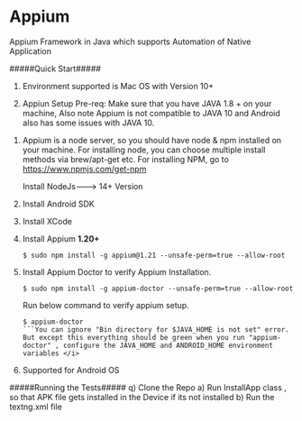 # Appium
Appium Framework in Java which supports Automation of Native Application

#####Quick Start#####
1) Environment supported is Mac OS with Version 10+

2) Appiun Setup
Pre-req: Make sure that you have JAVA 1.8 + on your machine, Also note Appium is not compatible to JAVA 10 and Android also has some issues with JAVA 10.

1.  Appium is a node server, so you should have node & npm installed on your machine.
    For installing node, you can choose multiple install methods via brew/apt-get etc.
    For installing NPM, go to https://www.npmjs.com/get-npm
    
    Install NodeJs---> 14+ Version
    
2.  Install Android SDK
 
3.  Install XCode
    
4.  Install Appium **1.20+**
    
    ```$ sudo npm install -g appium@1.21 --unsafe-perm=true --allow-root```
    
5.  Install Appium Doctor to verify Appium Installation.
    ```
    $ sudo npm install -g appium-doctor --unsafe-perm=true --allow-root
    ```
    Run below command to verify appium setup.
    ```
    $ appium-doctor
    ```You can ignore "Bin directory for $JAVA_HOME is not set" error. But except this everything should be green when you run "appium-doctor" , configure the JAVA_HOME and ANDROID_HOME environment  variables </i>

6) Supported for Android OS

#####Running the Tests#####
q) Clone the Repo
a) Run InstallApp class , so that APK file gets installed in the Device if its not installed
b) Run the textng.xml file
